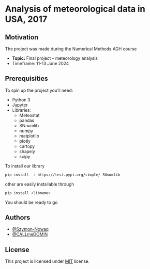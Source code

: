 # Analysis of meteorological data in USA, 2017

## Motivation

The project was made during the Numerical Methods AGH course

- **Topic:** Final project - meteorology analysis
- Timeframe: 11-13 June 2024

## Prerequisities

To spin up the project you'll need:

- Python 3
- Jupyter
- Libraries:
  - Meteostat
  - pandas
  - SNnumlib
  - numpy
  - matplotlib
  - plotly
  - cartopy
  - shapely
  - scipy

To install our library

```bash
pip install -i https://test.pypi.org/simple/ SNnumlib
```

other are easily installable through

```bash
pip install <libname>
```

You should be ready to go

## Authors

- [@Szymon-Nowaq](https://github.com/Szymon-Nowaq)
- [@CALLmeDOMIN](https://github.com/CALLmeDOMIN)

## License

This project is licensed under [MIT](./LICENSE) license.
